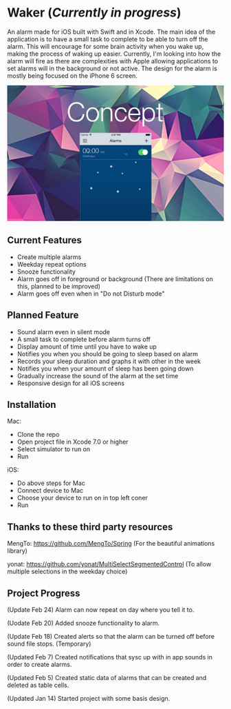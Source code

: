 # Waker (*Currently in progress*)
An alarm made for iOS built with Swift and in Xcode. The main idea of the application is to have a small task to complete to be able to turn off the alarm. This will encourage for some brain activity when you wake up, making the process of waking up easier. Currently, I'm looking into how the alarm will fire as there are complexities with Apple allowing applications to set alarms will in the background or not active. The design for the alarm is mostly being focused on the iPhone 6 screen.

![alt tag](https://raw.githubusercontent.com/JackyChiu/Waker/master/img/alarm.jpg)

## Current Features
- Create multiple alarms
- Weekday repeat options
- Snooze functionality
- Alarm goes off in foreground or background (There are limitations on this, planned to be improved)
- Alarm goes off even when in "Do not Disturb mode"

## Planned Feature
- Sound alarm even in silent mode
- A small task to complete before alarm turns off
- Display amount of time until you have to wake up
- Notifies you when you should be going to sleep based on alarm
- Records your sleep duration and graphs it with other in the week
- Notifies you when your amount of sleep has been going down
- Gradually increase the sound of the alarm at the set time
- Responsive design for all iOS screens

## Installation
Mac:
- Clone the repo 
- Open project file in Xcode 7.0 or higher
- Select simulator to run on
- Run

iOS:
- Do above steps for Mac
- Connect device to Mac
- Choose your device to run on in top left coner
- Run

## Thanks to these third party resources

MengTo: https://github.com/MengTo/Spring
(For the beautiful animations library)

yonat: https://github.com/yonat/MultiSelectSegmentedControl
(To allow multiple selections in the weekday choice) 

## Project Progress
(Update Feb 24)
Alarm can now repeat on day where you tell it to.

(Uodate Feb 20)
Added snooze functionality to alarm.

(Update Feb 18)
Created alerts so that the alarm can be turned off before sound file stops. (Temporary)

(Updated Feb 7)
Created notifications that sysc up with in app sounds in order to create alarms.

(Updated Feb 5)
Created static data of alarms that can be created and deleted as table cells.

(Updated Jan 14)
Started project with some basis design.